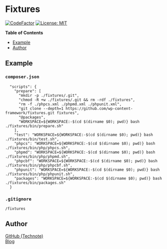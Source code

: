 # Fixtures

[![CodeFactor](https://www.codefactor.io/repository/github/wp-content-framework/fixtures/badge)](https://www.codefactor.io/repository/github/wp-content-framework/fixtures)
[![License: MIT](https://img.shields.io/badge/License-MIT-blue.svg)](https://github.com/technote-space/jquery.marker-animation/blob/master/LICENSE)

<!-- START doctoc generated TOC please keep comment here to allow auto update -->
<!-- DON'T EDIT THIS SECTION, INSTEAD RE-RUN doctoc TO UPDATE -->
**Table of Contents**

- [Example](#example)
- [Author](#author)

<!-- END doctoc generated TOC please keep comment here to allow auto update -->

## Example
### `composer.json`

```
  "scripts": {
    "prepare": [
      "mkdir -p ./fixtures/.git",
      "chmod -R +w ./fixtures/.git && rm -rdf ./fixtures",
      "rm -f ./phpcs.xml ./phpmd.xml ./phpunit.xml",
      "git clone --depth=1 https://github.com/wp-content-framework/fixtures.git fixtures",
      "@packages",
      "WORKSPACE=${WORKSPACE:-$(cd $(dirname $0); pwd)} bash ./fixtures/bin/prepare.sh"
    ],
    "test": "WORKSPACE=${WORKSPACE:-$(cd $(dirname $0); pwd)} bash ./fixtures/bin/test.sh",
    "phpcs": "WORKSPACE=${WORKSPACE:-$(cd $(dirname $0); pwd)} bash ./fixtures/bin/php/phpcs.sh",
    "phpmd": "WORKSPACE=${WORKSPACE:-$(cd $(dirname $0); pwd)} bash ./fixtures/bin/php/phpmd.sh",
    "phpcbf": "WORKSPACE=${WORKSPACE:-$(cd $(dirname $0); pwd)} bash ./fixtures/bin/php/phpcbf.sh",
    "phpunit": "WORKSPACE=${WORKSPACE:-$(cd $(dirname $0); pwd)} bash ./fixtures/bin/php/phpunit.sh",
    "packages": "WORKSPACE=${WORKSPACE:-$(cd $(dirname $0); pwd)} bash ./fixtures/bin/packages.sh"
  }
```

### `.gitignore`

```
/fixtures
```

## Author
[GitHub (Technote)](https://github.com/technote-space)  
[Blog](https://technote.space)
